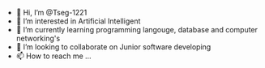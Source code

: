 - 👋 Hi, I’m @Tseg-1221
- 👀 I’m interested in Artificial Intelligent
- 🌱 I’m currently learning programming langouge, database and computer networking's 
- 💞️ I’m looking to collaborate on Junior software developing
- 📫 How to reach me ...

<!---
Tseg-1221/Tseg-1221 is a ✨ special ✨ repository because its `README.md` (this file) appears on your GitHub profile.
You can click the Preview link to take a look at your changes.
--->

